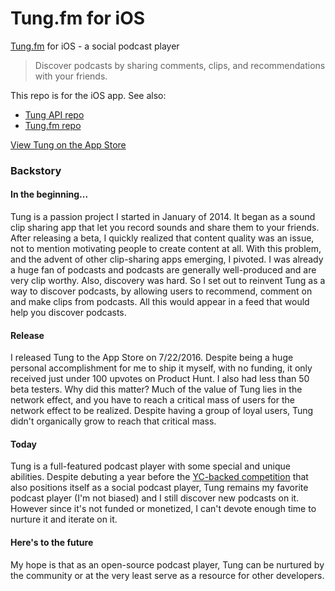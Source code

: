 # Tung.fm for iOS
[Tung.fm](https://tung.fm) for iOS - a social podcast player

> Discover podcasts by sharing comments, clips, and recommendations with your friends.

This repo is for the iOS app. See also:
- [Tung API repo](https://github.com/inorganik/Tung-API)
- [Tung.fm repo](https://github.com/inorganik/tung.fm)

[View Tung on the App Store](https://itunes.apple.com/us/app/tung.fm/id932939338)

### Backstory

#### In the beginning...
Tung is a passion project I started in January of 2014. It began as a sound clip sharing app that let you record sounds and share them to your friends. After releasing a beta, I quickly realized that content quality was an issue, not to mention motivating people to create content at all. With this problem, and the advent of other clip-sharing apps emerging, I pivoted. I was already a huge fan of podcasts and podcasts are generally well-produced and are very clip worthy. Also, discovery was hard. So I set out to reinvent Tung as a way to discover podcasts, by allowing users to recommend, comment on and make clips from podcasts. All this would appear in a feed that would help you discover podcasts.

#### Release 
I released Tung to the App Store on 7/22/2016. Despite being a huge personal accomplishment for me to ship it myself, with no funding, it only received just under 100 upvotes on Product Hunt. I also had less than 50 beta testers. Why did this matter? Much of the value of Tung lies in the network effect, and you have to reach a critical mass of users for the network effect to be realized. Despite having a group of loyal users, Tung didn't organically grow to reach that critical mass.

#### Today
Tung is a full-featured podcast player with some special and unique abilities. Despite debuting a year before the [YC-backed competition](https://breaker.audio/) that also positions itself as a social podcast player, Tung remains my favorite podcast player (I'm not biased) and I still discover new podcasts on it. However since it's not funded or monetized, I can't devote enough time to nurture it and iterate on it.

#### Here's to the future
My hope is that as an open-source podcast player, Tung can be nurtured by the community or at the very least serve as a resource for other developers.
